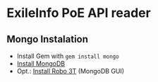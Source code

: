 # ExileInfo PoE API reader

## Mongo Instalation

- Install Gem with `gem install mongo`
- [Install MongoDB](https://www.mongodb.com/download-center?jmp=nav)
- Opt.: [Install Robo 3T](https://robomongo.org/) (MongoDB GUI) 
